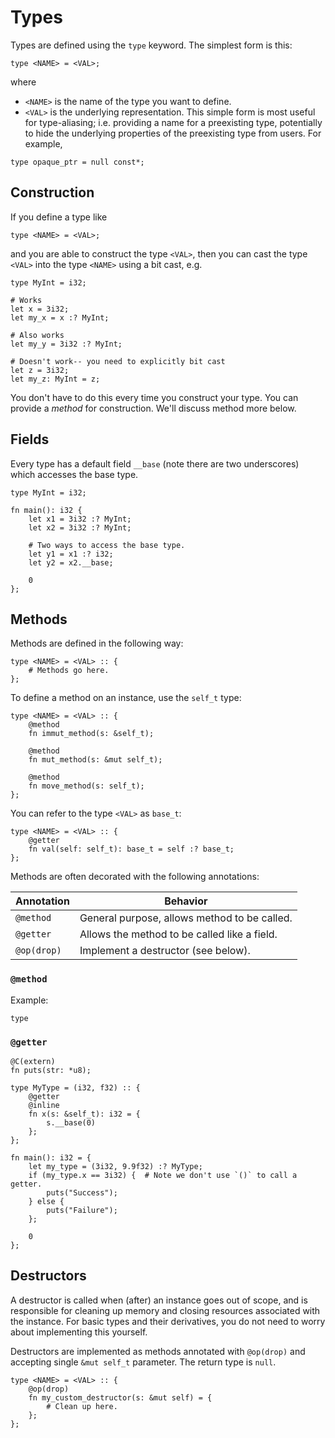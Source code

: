 # Types

Types are defined using the `type` keyword. The simplest form is this:
```
type <NAME> = <VAL>;
```
where
- `<NAME>` is the name of the type you want to define.
- `<VAL>` is the underlying representation.
This simple form is most useful for type-aliasing; i.e. providing a name for a preexisting type, potentially to hide the underlying properties of the preexisting type from users. For example,
```
type opaque_ptr = null const*;
```

## Construction

If you define a type like 
```
type <NAME> = <VAL>;
```
and you are able to construct the type `<VAL>`, then you can cast the type `<VAL>` into the type `<NAME>` using a bit cast, e.g.
```
type MyInt = i32;

# Works
let x = 3i32;
let my_x = x :? MyInt;

# Also works
let my_y = 3i32 :? MyInt;

# Doesn't work-- you need to explicitly bit cast
let z = 3i32;
let my_z: MyInt = z;
```

You don't have to do this every time you construct your type. You can provide a _method_ for construction. We'll discuss method more below.

## Fields

Every type has a default field `__base` (note there are two underscores) which accesses the base type.
```
type MyInt = i32;

fn main(): i32 {
    let x1 = 3i32 :? MyInt;
    let x2 = 3i32 :? MyInt;

    # Two ways to access the base type.
    let y1 = x1 :? i32;
    let y2 = x2.__base;

    0
};
```

## Methods

Methods are defined in the following way: 
```
type <NAME> = <VAL> :: {
    # Methods go here.
};
```

To define a method on an instance, use the `self_t` type: 
```
type <NAME> = <VAL> :: {
    @method
    fn immut_method(s: &self_t);

    @method
    fn mut_method(s: &mut self_t);

    @method
    fn move_method(s: self_t);
};
```

You can refer to the type `<VAL>` as `base_t`:
```
type <NAME> = <VAL> :: {
    @getter 
    fn val(self: self_t): base_t = self :? base_t;
};
```

Methods are often decorated with the following annotations:

| Annotation                          | Behavior                                         |
| ----------------------------------- | ------------------------------------------------ |
| `@method`                           | General purpose, allows method to be called.      |
| `@getter`                           | Allows the method to be called like a field.     |
| `@op(drop)`                         | Implement a destructor (see below).              |

### `@method`

Example:
```
type 
```

### `@getter`

```
@C(extern)
fn puts(str: *u8);

type MyType = (i32, f32) :: {
	@getter
	@inline
	fn x(s: &self_t): i32 = {
		s.__base(0)
	};
};

fn main(): i32 = {
	let my_type = (3i32, 9.9f32) :? MyType;
	if (my_type.x == 3i32) {  # Note we don't use `()` to call a getter.
		puts("Success");
	} else {
		puts("Failure");
	};

	0
};
```

## Destructors

A destructor is called when (after) an instance goes out of scope, and is responsible for cleaning up
memory and closing resources associated with the instance. For basic types and their derivatives, you 
do not need to worry about implementing this yourself.

Destructors are implemented as methods annotated with `@op(drop)` and accepting single `&mut self_t` 
parameter. The return type is `null`.

```
type <NAME> = <VAL> :: {
    @op(drop)
    fn my_custom_destructor(s: &mut self) = {
        # Clean up here.
    };
};
```
